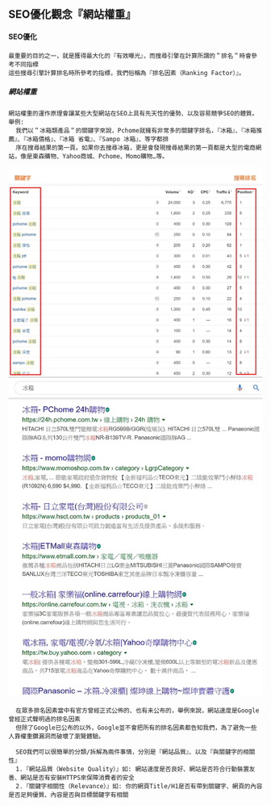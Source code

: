 ## SEO優化觀念『網站權重』
#### SEO優化
```
最重要的目的之一，就是獲得最大化的『有效曝光』，而搜尋引擎在計算所謂的＂排名＂時會參考不同指標
這些搜尋引擎計算排名時所參考的指標，我們俗稱為『排名因素（Ranking Factor）』。
```
##### 網站權重
```
網站權重的運作原理會讓某些大型網站在SEO上具有先天性的優勢、以及容易競爭SEO的體質。
舉例:
  我們以＂冰箱類產品＂的關鍵字來說，Pchome就擁有非常多的關鍵字排名，『冰箱』、『冰箱推薦』、『冰箱價格』、『冰箱 省電』、『Sampo 冰箱』、等字都排
  序在搜尋結果的第一頁。如果你去搜尋冰箱，更是會發現搜尋結果的第一頁都是大型的電商網站，像是東森購物、Yahoo商城、Pchome、Momo購物…等。
```
![image](https://github.com/kampfcl3/web_learn/blob/main/pic/a10902.jpg)
![image](https://github.com/kampfcl3/web_learn/blob/main/pic/a10907.jpg)
```
  在眾多排名因素當中有官方曾經正式公佈的、也有未公布的，舉例來說，網站速度是Google曾經正式聲明過的排名因素
  但除了Google已公布的以外，Google並不會把所有的排名因素都告知我們，為了避免一些人靠權重鑽漏洞而破壞了瀏覽體驗。
```
```
  SEO我們可以很簡單的分類/拆解為兩件事情，分別是『網站品質』、以及『與關鍵字的相關性』 
  1.『網站品質（Website Quality）』如: 網站速度是否良好、網站是否符合行動裝置友善、網站是否有安裝HTTPS來保障消費者的安全
  2.『關鍵字相關性（Relevance）』如: 你的網頁Title/H1是否有帶到關鍵字、網頁的內容是否足夠優質、內容是否與目標關鍵字有相關
```
